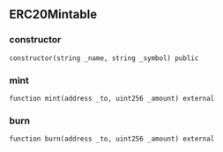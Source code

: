 ## ERC20Mintable

### constructor

```solidity
constructor(string _name, string _symbol) public
```

### mint

```solidity
function mint(address _to, uint256 _amount) external
```

### burn

```solidity
function burn(address _to, uint256 _amount) external
```

